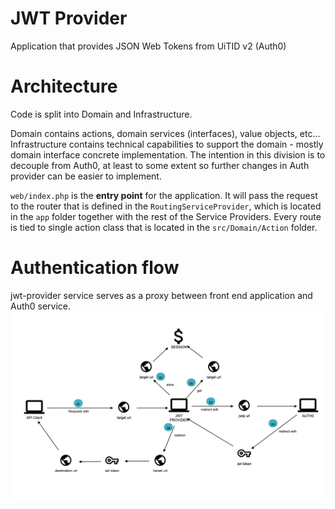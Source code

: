 # JWT Provider
Application that provides JSON Web Tokens from UiTID v2 (Auth0)

# Architecture 
Code is split into Domain and Infrastructure. 

Domain contains actions, domain services (interfaces), value objects, etc... Infrastructure contains technical
capabilities to support the domain - mostly domain interface concrete implementation. The intention in this 
division is to decouple from Auth0, at least to some extent so further changes in Auth provider can be 
easier to implement.

`web/index.php` is the **entry point** for the application. It will pass the request to the
router that is defined in the `RoutingServiceProvider`, which is located in the `app` folder together 
with the rest of the Service Providers. Every route is tied to single action class that is located in the
`src/Domain/Action` folder.


# Authentication flow
jwt-provider service serves as a proxy between front end application and Auth0 service. 
![image](.doc/auth-flow.png)
